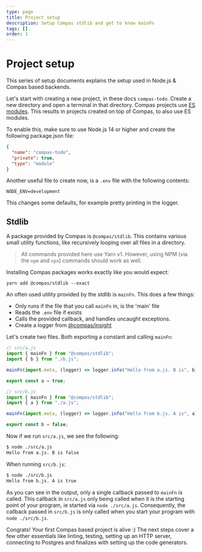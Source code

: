 ```yaml
---
type: page
title: Project setup
description: Setup Compas stdlib and get to know mainFn
tags: []
order: 1
---
```


# Project setup

This series of setup documents explains the setup used in Node.js & Compas based
backends.

Let's start with creating a new project, in these docs `compas-todo`. Create a
new directory and open a terminal in that directory. Compas projects use
[ES modules](https://nodejs.org/dist/latest-v15.x/docs/api/esm.html#esm_introduction).
This results in projects created on top of Compas, to also use ES modules.

To enable this, make sure to use Node.js 14 or higher and create the following
package.json file:

```json
{
  "name": "compas-todo",
  "private": true,
  "type": "module"
}
```

Another useful file to create now, is a `.env` file with the following contents:

```dotenv
NODE_ENV=development
```

This changes some defaults, for example pretty printing in the logger.

## Stdlib

A package provided by Compas is `@compas/stdlib`. This contains various small
utility functions, like recursively looping over all files in a directory.

> All commands provided here use Yarn v1. However, using NPM (via the `npm` and
> `npx`) commands should work as well.

Installing Compas packages works exactly like you would expect:

```shell
yarn add @compas/stdlib --exact
```

An often used utility provided by the stdlib is `mainFn`. This does a few
things:

- Only runs if the file that you call `mainFn` in, is the 'main' file
- Reads the `.env` file if exists
- Calls the provided callback, and handles uncaught exceptions.
- Create a logger from [@compas/insight](TODO)

Let's create two files. Both exporting a constant and calling `mainFn`:

```js
// src/a.js
import { mainFn } from "@compas/stdlib";
import { b } from "./b.js";

mainFn(import.meta, (logger) => logger.info("Hello from a.js. B is", b));

export const a = true;

// src/b.js
import { mainFn } from "@compas/stdlib";
import { a } from "./a.js";

mainFn(import.meta, (logger) => logger.info("Hello from b.js. A is", a));

export const b = false;
```

Now if we run `src/a.js`, we see the following:

```txt
$ node ./src/a.js
Hello from a.js. B is false
```

When running `src/b.js`:

```txt
$ node ./src/b.js
Hello from b.js. A is true
```

As you can see in the output, only a single callback passed to `mainFn` is
called. This callback in `src/a.js` only being called when it is the starting
point of your program, ie started via `node ./src/a.js`. Consequently, the
callback passed in `src/b.js` is only called when you start your program with
`node ./src/b.js`.

Congrats! Your first Compas based project is alive :) The next steps cover a few
other essentials like linting, testing, setting up an HTTP server, connecting to
Postgres and finalizes with setting up the code generators.

